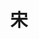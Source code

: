 ---
layout: default
title: 宋
subtitle: 
parent: 汉代之后
nav_order: 4
level: 2
has_children: true
zh_cn: 标志定义
---